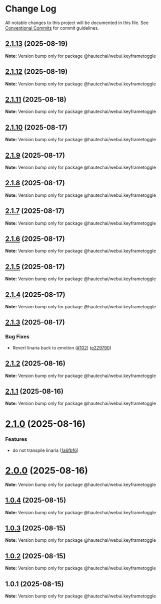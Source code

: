 # Change Log

All notable changes to this project will be documented in this file.
See [Conventional Commits](https://conventionalcommits.org) for commit guidelines.

## [2.1.13](https://github.com/HautechAI/webui/compare/@hautechai/webui.keyframetoggle@2.1.12...@hautechai/webui.keyframetoggle@2.1.13) (2025-08-19)

**Note:** Version bump only for package @hautechai/webui.keyframetoggle

## [2.1.12](https://github.com/HautechAI/webui/compare/@hautechai/webui.keyframetoggle@2.1.11...@hautechai/webui.keyframetoggle@2.1.12) (2025-08-19)

**Note:** Version bump only for package @hautechai/webui.keyframetoggle

## [2.1.11](https://github.com/HautechAI/webui/compare/@hautechai/webui.keyframetoggle@2.1.10...@hautechai/webui.keyframetoggle@2.1.11) (2025-08-18)

**Note:** Version bump only for package @hautechai/webui.keyframetoggle

## [2.1.10](https://github.com/HautechAI/webui/compare/@hautechai/webui.keyframetoggle@2.1.9...@hautechai/webui.keyframetoggle@2.1.10) (2025-08-17)

**Note:** Version bump only for package @hautechai/webui.keyframetoggle

## [2.1.9](https://github.com/HautechAI/webui/compare/@hautechai/webui.keyframetoggle@2.1.8...@hautechai/webui.keyframetoggle@2.1.9) (2025-08-17)

**Note:** Version bump only for package @hautechai/webui.keyframetoggle

## [2.1.8](https://github.com/HautechAI/webui/compare/@hautechai/webui.keyframetoggle@2.1.7...@hautechai/webui.keyframetoggle@2.1.8) (2025-08-17)

**Note:** Version bump only for package @hautechai/webui.keyframetoggle

## [2.1.7](https://github.com/HautechAI/webui/compare/@hautechai/webui.keyframetoggle@2.1.6...@hautechai/webui.keyframetoggle@2.1.7) (2025-08-17)

**Note:** Version bump only for package @hautechai/webui.keyframetoggle

## [2.1.6](https://github.com/HautechAI/webui/compare/@hautechai/webui.keyframetoggle@2.1.5...@hautechai/webui.keyframetoggle@2.1.6) (2025-08-17)

**Note:** Version bump only for package @hautechai/webui.keyframetoggle

## [2.1.5](https://github.com/HautechAI/webui/compare/@hautechai/webui.keyframetoggle@2.1.4...@hautechai/webui.keyframetoggle@2.1.5) (2025-08-17)

**Note:** Version bump only for package @hautechai/webui.keyframetoggle

## [2.1.4](https://github.com/HautechAI/webui/compare/@hautechai/webui.keyframetoggle@2.1.3...@hautechai/webui.keyframetoggle@2.1.4) (2025-08-17)

**Note:** Version bump only for package @hautechai/webui.keyframetoggle

## [2.1.3](https://github.com/HautechAI/webui/compare/@hautechai/webui.keyframetoggle@2.1.2...@hautechai/webui.keyframetoggle@2.1.3) (2025-08-17)

### Bug Fixes

- Revert linaria back to emotion ([#102](https://github.com/HautechAI/webui/issues/102)) ([e229790](https://github.com/HautechAI/webui/commit/e229790dae8eba4b3037bbe41365e5a73ab7f6dc))

## [2.1.2](https://github.com/HautechAI/webui/compare/@hautechai/webui.keyframetoggle@2.1.1...@hautechai/webui.keyframetoggle@2.1.2) (2025-08-16)

**Note:** Version bump only for package @hautechai/webui.keyframetoggle

## [2.1.1](https://github.com/HautechAI/webui/compare/@hautechai/webui.keyframetoggle@2.1.0...@hautechai/webui.keyframetoggle@2.1.1) (2025-08-16)

**Note:** Version bump only for package @hautechai/webui.keyframetoggle

# [2.1.0](https://github.com/HautechAI/webui/compare/@hautechai/webui.keyframetoggle@1.0.4...@hautechai/webui.keyframetoggle@2.1.0) (2025-08-16)

### Features

- do not transpile linaria ([1a6fbf6](https://github.com/HautechAI/webui/commit/1a6fbf6353a0e5028040006b5045170cf83f1ba0))

# [2.0.0](https://github.com/HautechAI/webui/compare/@hautechai/webui.keyframetoggle@1.0.4...@hautechai/webui.keyframetoggle@2.0.0) (2025-08-16)

**Note:** Version bump only for package @hautechai/webui.keyframetoggle

## [1.0.4](https://github.com/HautechAI/webui/compare/@hautechai/webui.keyframetoggle@1.0.3...@hautechai/webui.keyframetoggle@1.0.4) (2025-08-15)

**Note:** Version bump only for package @hautechai/webui.keyframetoggle

## [1.0.3](https://github.com/HautechAI/webui/compare/@hautechai/webui.keyframetoggle@1.0.2...@hautechai/webui.keyframetoggle@1.0.3) (2025-08-15)

**Note:** Version bump only for package @hautechai/webui.keyframetoggle

## [1.0.2](https://github.com/HautechAI/webui/compare/@hautechai/webui.keyframetoggle@1.0.1...@hautechai/webui.keyframetoggle@1.0.2) (2025-08-15)

**Note:** Version bump only for package @hautechai/webui.keyframetoggle

## 1.0.1 (2025-08-15)

**Note:** Version bump only for package @hautechai/webui.keyframetoggle
